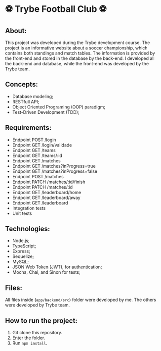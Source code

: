 # :soccer: Trybe Football Club :soccer:

## About:
This project was developed during the Trybe development course. The project is an informative website about a soccer championship, which contains both standings and match tables. The information is provided by the front-end and stored in the database by the back-end. I developed all the back-end and database, while the front-end was developed by the Trybe team.

## Concepts:
- Database modeling;
- RESTfull API;
- Object Oriented Programing (OOP) paradigm;
- Test-Driven Development (TDD);

## Requirements:
- Endpoint POST /login
- Endpoint GET /login/validade
- Endpoint GET /teams
- Endpoint GET /teams/:id
- Endpoint GET /matches
- Endpoint GET /matches?inProgress=true
- Endpoint GET /matches?inProgress=false
- Endpoint POST /matches
- Endpoint PATCH /matches/:id/finish
- Endpoint PATCH /matches/:id
- Endpoint GET /leaderboard/home
- Endpoint GET /leaderboard/away
- Endpoint GET /leaderboard
- Integration tests
- Unit tests

## Technologies:
- Node.js;
- TypeScript;
- Express;
- Sequelize;
- MySQL;
- JSON Web Token (JWT), for authentication;
- Mocha, Chai, and Sinon for tests;

## Files:
All files inside (`app/backend/src`) folder were developed by me. The others were developed by Trybe team.

## How to run the project:
1. Git clone this repository.
2. Enter the folder.
3. Run `npm install`.  
  

